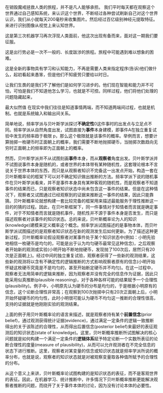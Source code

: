 在销毁魔戒拯救人类的旅程，并不是凡人能够承担。
我们平时每天都在观察这个世界通过自己感知系统，来认识这个世界，不断经过各种尝试刷新自己对这个世界认识，我们从小就每天200毫秒来收集图片。然后经过百亿级别神经元提取特征。来进行识别图像从视觉上来认知世界。

这是第三次机器学习再次浮现人类面前，他这次出现有备而来，面对这一期我们要征服。

这是出行势必是一次不一般的、长度跋涉的旅程。旅程中可能遇到难以想象的困难。

这是全新的事物具有学习和认知能力，不再是需要人类来指定程序(告诉)他们做什么，起初看起来愚笨，但是他们不知疲劳只要给以时日。

让我们生畏的是我们不了解他们是如何学习进步的。他们现在智能和能力并不可怕，可怕是我们不知道他怎么学习，也就是不可控。同样过程，他们将他们处理的问题隐藏起来，

最大似然值
在现实中我们往往是知道事情两端，而不知道两端间过程，也就是机制。也就是系统输入和输出间关系。

简单地说，频率学派与贝叶斯学派探讨**不确定性**0这件事时的出发点与立足点不同。频率学派从自然角度出发，试图直接为**事件**本身建模，即事件A在独立重复试验中发生的频率趋于极限 p，那么这个极限就是该事件的概率。举例而言，想要计算抛掷一枚硬币时正面朝上的概率，我们需要不断地抛掷硬币，当抛掷次数趋向无穷时正面朝上的频率即为正面朝上的概率。




然而，贝叶斯学派并不从试图刻画**事件**本身，而从**观察者**角度出发。贝叶斯学派并不试图说事件本身是随机的，或者世界的本体带有某种随机性，这套理论根本不言说关于世界本体的东西，而只是从观察者知识不完备这一出发点开始，构造一套在贝叶斯概率论的框架下可以对不确定知识做出推断的方法。频率学派下说的随机事件在贝叶斯学派看来，并不是事件本身具有某种客观的随机性，而是观察者不知道事件的结果而已，只是观察者知识状态中尚未包含这一事件的结果。但是在这种情况下，观察者又试图通过已经观察到的证据来推断这一事件的结果，因此只能靠猜。贝叶斯概率论就想构建一套比较完备的框架用来描述最能服务于理性推断这一目的的猜的过程。因此，在贝叶斯框架下，同一件事情对于知情者而言就是确定事件，对于不知情者而言就是随机事件，随机性并不源于事件本身是否发生，而只是描述观察者对该事件的知识状态。总的来说，贝叶斯概率论为人的知识(knowledge)建模来定义概率这个概念。频率学派试图描述的是事物本体，而贝叶斯学派试图描述的是观察者知识状态在新的观测发生后如何更新。为了描述这种更新过程，贝叶斯概率论假设观察者对某事件处于某个知识状态中(例如：小明先验地相信一枚硬币是均匀的，可能是出于认为均匀硬币最常见这种信念)，之后观察者开始新的观测或实验(小明开始不断地抛硬币，发现抛了100次后，居然只有20次是正面朝上)。经过中间的独立重复试验，观察者获得了一些新的观测结果，这些新的观测将以含有不确定性的逻辑推断的方式影响观察者原有的信念(小明开始怀疑这枚硬币究竟是不是均匀的，甚至开始断定硬币并不均匀)。在这一过程中，观察者无法用简单的逻辑来推断，因为观察者并没有完全的信息作为证据，因此只能采用似真推断(plausible reasoning)，对于各种各样可能的结果赋予一个合理性(plausibility)。例子中，小明原先认为硬币的分布是均匀的，于是根据小明原有的信念，这个论断合理性非常高；在观察到100次抛掷中只有20次正面朝上后，小明开始怀疑硬币的均匀性，此时小明很可能认为硬币不均匀这一推断的合理性很高，支持的证据就是他刚刚实验的观测结果。

上面的例子用贝叶斯概率论的语言来描述，就是观察者持有某个**前置信念**(prior belief)，通过观测获得统计证据(evidence)，通过满足一定条件的逻辑一致推断得出的关于该陈述的合理性，从而得出后置信念(posterior belief)来最好的表征观测后的知识状态(state of knowledge)。这里，贝叶斯概率推断所试图解决的核心问题就是如何构建一个满足一定条件的**逻辑体系**赋予特定论断一个实数所表征的论断合理性的度量(measure of plausibility)，从而可以允许观测者在不完全信息的状态下进行推断。这里，观察者对某变量的信念或知识状态就是频率学派所说的概率分布，也就是说，观察者的知识状态就是对被观察变量取各种值所赋予的合理性的分布。

从这个意义上来讲，贝叶斯概率论试图构建的是知识状态的表征，而不是客观世界的表征。因此，在机器学习、统计推断中，许多情况下贝叶斯概率推断更能解决观察者推断的问题，而绕开了关于事件本体的讨论，因为没有讨论本体的必要性。

